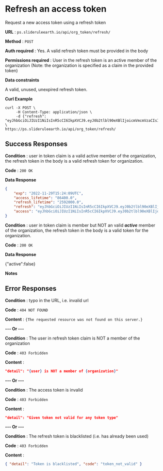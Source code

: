 # Refresh an access token 

Request a new access token using a refresh token

**URL** : `ps.slideruleearth.io/api/org_token/refresh/`

**Method** : `POST`

**Auth required** : Yes. A valid refresh token must be provided in the body

**Permissions required** : User in the refresh token is an active member of the organization (Note: the organization is specified as a claim in the provided token)

**Data constraints**

A valid, unused, unexpired refresh token.

**Curl Example**

```
curl -X POST \
     -H Content-Type: application/json \
     -d {"refresh": "eyJhbGciOiJIUzI1NiIsInR5cCI6IkpXVCJ9.eyJ0b2tlbl90eXBlIjoicmVmcmVzaCIsImV4cCI6MTY3MDA3MzEyNSwiaWF0IjoxNjY3NDgxMTI112345678901234567890MzExZjE0M2VlODUyYjE4YWEyOWRkMzg3MCIsIm9yZ19uYW1lIjoiVW9mTURUZXN0IiwidXNlcl9uYW1lIjoiY2V1Z2FydGVibGFpciIsInVzZXJfaWQiOjN9.NW4mJUsm48oNK0iRqojNEiC0fyqm3GANAjcii3T41pE"} \
https://ps.slideruleearth.io/api/org_token/refresh/ 
```

## Success Responses

**Condition** : user in token claim is a valid active member of the organization, the refresh token in the body  is a valid refresh token for organization. 

**Code** : `200 OK`

**Data Response**

```json 
{
    "exp": "2022-11-29T15:24:09UTC",
    "access_lifetime": "86400.0",
    "refresh_lifetime": "2592000.0",
    "refresh": "eyJhbGciOiJIUzI1NiIsInR5cCI6IkpXVCJ9.eyJ0b2tlbl90eXBlIjoicmVmcmVzaCIsImV4cCI6MTY3MjI0MTA0OSwiaWF0IjoxNjY5NjQ5MDQ5LCJqdG123456789012345678901234567890ZTIwZTIyM2Q0OGZmMyIsIm9yZ19uYW1lIjoiVW9mTURUZXN0IiwidXNlcl9uYW1lIjoiY2V1Z2FydGVibGFpciIsInVzZXJfaWQiOjN9.hqbI18P8alQ1v2s0qun1NxOlou3QG0Ggd4vPmAotaZc",
    "access": "eyJhbGciOiJIUzI1NiIsInR5cCI6IkpXVCJ9.eyJ0b2tlbl90eXBlIjoiYWNjZXNzIiwiZXhwIjoxNjY5NzM1NDQ5LCJpYXQiOjE2Njk2NDkwNDksImp0aSI6IjJmODcwYjlkM2E4ZjQyNWE4ZjgxNzI2YTQ3YWUxN2Q0Iiwib3JnX25hbWUiOiJVb2ZNRFRlc3QiLCJ1c2VyX25hbWUiOiJjZXVnYXJ0ZWJsYWlyIiwidXNlcl9pZCI6M30.NX396fsa-FotYMctDVe0CSVRDs17Q5lVuoBPCWPkRhM"
}
```

**Condition** : user in token claim is member but NOT an valid ***active*** member of the organization, the refresh token in the body is a valid token for the organization. 

**Code** : `200 OK`

**Data Response**

{"active":false}

**Notes**


## Error Responses

**Condition** : typo in the URL, i.e. invalid url

**Code** : `404 NOT FOUND`

**Content** : `{The requested resource was not found on this server.}`

 **--- Or ---**

 **Condition** : The user in refresh token claim is NOT a member of the organization

**Code** : `403 Forbidden`

 **Content** : 
 ```json
 "detail": "{user} is NOT a member of {organization}"
 ```
**--- Or ---**

**Condition** : The access token is invalid

**Code** : `403 Forbidden`

 **Content** : 
 ```json
 "detail": "Given token not valid for any token type"
 ```

**--- Or ---**

**Condition** : The refresh token is blacklisted (i.e. has already been used)

**Code** : `403 Forbidden`

 **Content** : 
 ```json
 { "detail": "Token is blacklisted", "code": "token_not_valid" }
 ```